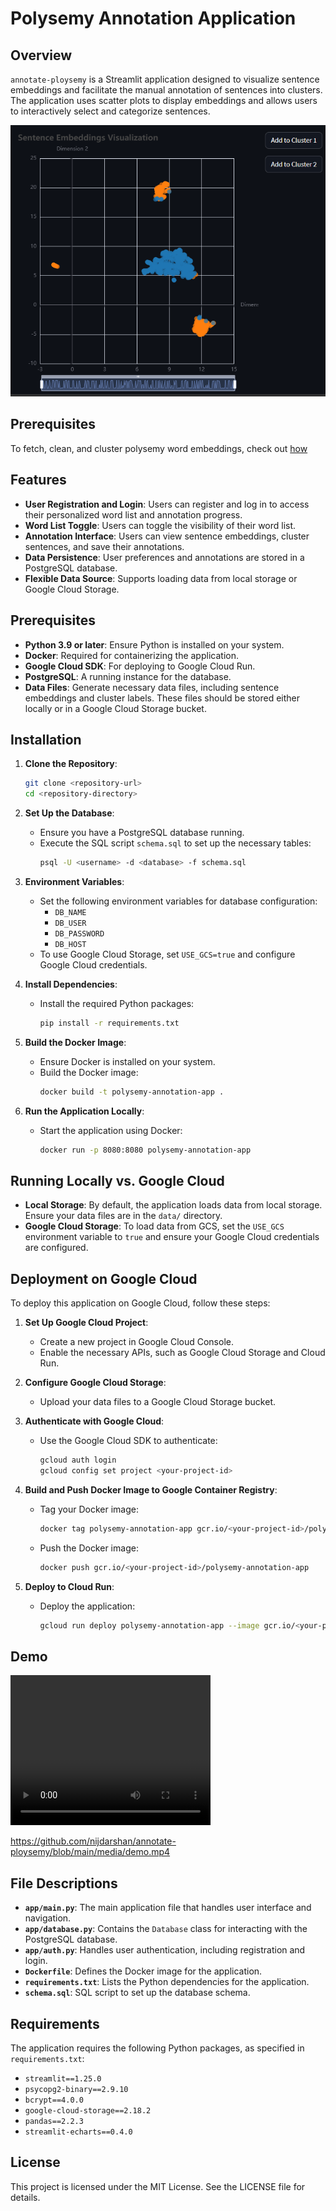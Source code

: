 # Polysemy Annotation Application

## Overview
`annotate-ploysemy` is a Streamlit application designed to visualize sentence embeddings and facilitate the manual annotation of sentences into clusters. The application uses scatter plots to display embeddings and allows users to interactively select and categorize sentences.</br>

![](/media/cluster.png)

## Prerequisites
To fetch, clean, and cluster polysemy word embeddings, check out [how](https://github.com/nijdarshan/annotate-ploysemy/tree/main/prereqs)

## Features

- **User Registration and Login**: Users can register and log in to access their personalized word list and annotation progress.
- **Word List Toggle**: Users can toggle the visibility of their word list.
- **Annotation Interface**: Users can view sentence embeddings, cluster sentences, and save their annotations.
- **Data Persistence**: User preferences and annotations are stored in a PostgreSQL database.
- **Flexible Data Source**: Supports loading data from local storage or Google Cloud Storage.

## Prerequisites

- **Python 3.9 or later**: Ensure Python is installed on your system.
- **Docker**: Required for containerizing the application.
- **Google Cloud SDK**: For deploying to Google Cloud Run.
- **PostgreSQL**: A running instance for the database.
- **Data Files**: Generate necessary data files, including sentence embeddings and cluster labels. These files should be stored either locally or in a Google Cloud Storage bucket.

## Installation

1. **Clone the Repository**:
   ```bash
   git clone <repository-url>
   cd <repository-directory>
   ```

2. **Set Up the Database**:
   - Ensure you have a PostgreSQL database running.
   - Execute the SQL script `schema.sql` to set up the necessary tables:
     ```bash
     psql -U <username> -d <database> -f schema.sql
     ```

3. **Environment Variables**:
   - Set the following environment variables for database configuration:
     - `DB_NAME`
     - `DB_USER`
     - `DB_PASSWORD`
     - `DB_HOST`
   - To use Google Cloud Storage, set `USE_GCS=true` and configure Google Cloud credentials.

4. **Install Dependencies**:
   - Install the required Python packages:
     ```bash
     pip install -r requirements.txt
     ```

5. **Build the Docker Image**:
   - Ensure Docker is installed on your system.
   - Build the Docker image:
     ```bash
     docker build -t polysemy-annotation-app .
     ```

6. **Run the Application Locally**:
   - Start the application using Docker:
     ```bash
     docker run -p 8080:8080 polysemy-annotation-app
     ```

## Running Locally vs. Google Cloud

- **Local Storage**: By default, the application loads data from local storage. Ensure your data files are in the `data/` directory.
- **Google Cloud Storage**: To load data from GCS, set the `USE_GCS` environment variable to `true` and ensure your Google Cloud credentials are configured.

## Deployment on Google Cloud

To deploy this application on Google Cloud, follow these steps:

1. **Set Up Google Cloud Project**:
   - Create a new project in Google Cloud Console.
   - Enable the necessary APIs, such as Google Cloud Storage and Cloud Run.

2. **Configure Google Cloud Storage**:
   - Upload your data files to a Google Cloud Storage bucket.

3. **Authenticate with Google Cloud**:
   - Use the Google Cloud SDK to authenticate:
     ```bash
     gcloud auth login
     gcloud config set project <your-project-id>
     ```

4. **Build and Push Docker Image to Google Container Registry**:
   - Tag your Docker image:
     ```bash
     docker tag polysemy-annotation-app gcr.io/<your-project-id>/polysemy-annotation-app
     ```
   - Push the Docker image:
     ```bash
     docker push gcr.io/<your-project-id>/polysemy-annotation-app
     ```

5. **Deploy to Cloud Run**:
   - Deploy the application:
     ```bash
     gcloud run deploy polysemy-annotation-app --image gcr.io/<your-project-id>/polysemy-annotation-app --platform managed --region <your-region> --allow-unauthenticated
     ```

## Demo
<video width="320" height="240" controls>
  <source src="/media/demo.mp4" type="video/mp4">
</video>

https://github.com/nijdarshan/annotate-ploysemy/blob/main/media/demo.mp4

## File Descriptions

- **`app/main.py`**: The main application file that handles user interface and navigation.
- **`app/database.py`**: Contains the `Database` class for interacting with the PostgreSQL database.
- **`app/auth.py`**: Handles user authentication, including registration and login.
- **`Dockerfile`**: Defines the Docker image for the application.
- **`requirements.txt`**: Lists the Python dependencies for the application.
- **`schema.sql`**: SQL script to set up the database schema.

## Requirements

The application requires the following Python packages, as specified in `requirements.txt`:

- `streamlit==1.25.0`
- `psycopg2-binary==2.9.10`
- `bcrypt==4.0.0`
- `google-cloud-storage==2.18.2`
- `pandas==2.2.3`
- `streamlit-echarts==0.4.0`

## License

This project is licensed under the MIT License. See the LICENSE file for details.
